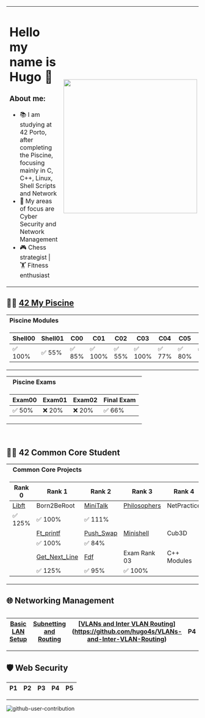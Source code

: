 <table border="0">
<tr>
<td width="100%">

# Hello my name is Hugo 👋

### About me:
- 📚 I am studying at 42 Porto, after completing the Piscine, focusing mainly in C, C++, Linux, Shell Scripts and Network
- 🎯 My areas of focus are Cyber ​​Security and Network Management
- 🎮 Chess strategist | 🏋️ Fitness enthusiast 

</td>
<td width="100%">
<img src="./gif.gif" width="350px">
</td>
</tr>
</table>

## 👨‍🎓 [42 My Piscine](https://github.com/hugo4s/My-Piscine-42)

<table>
<tr>
<th align="left">Piscine Modules</th>

</tr>
<tr>
<td>

| Shell00   | Shell01   | C00      | C01      | C02      | C03      | C04      | C05      | C06      | C07      | C08      | C09      | C11      | [BSQ](https://github.com/hugo4s/BSQ)      | Rush00    |
|-----------|-----------|----------|----------|----------|----------|----------|----------|----------|----------|----------|----------|----------|----------|-----------|
| ✅ 100%   | ✅ 55%    | ✅ 85%   | ✅ 100%  | ✅ 55%   | ✅ 100%  | ✅ 77%   | ✅ 80%   | ✅ 100%  | ✅ 60%   | ✅ 100%  | ✅ 100%  | ✅ 55%   | ❌ 0%    | ✅ 120%  |





</td> </tr> </table>

<table>
<tr>
<th align="left"> &nbsp; Piscine Exams</th>
</tr>
<tr>

<td>

| Exam00    | Exam01    | Exam02    | Final Exam |
|-----------|-----------|-----------|------------|
| ✅ 50%    | ❌ 20%    | ❌ 20%    | ✅ 66%     |


</td> </tr> </table>

<br>

## 👨‍🏫 42 Common Core Student

<table>
<tr>
<th align="left"> &nbsp; Common Core Projects</th>
</tr>
<tr>

<td>

| Rank 0      | Rank 1                                 | Rank 2                                        | Rank 3                               | Rank 4                                    | Rank 5                                    | Rank 6                                    |
|-------------|---------------------------------------|-----------------------------------------------|---------------------------------------|-------------------------------------------|--------------------------------------------|--------------------------------------------|
| [Libft](https://github.com/hugo4s/libft)        | Born2BeRoot                            | [MiniTalk](https://github.com/hugo4s/minitalk)   | [Philosophers](https://github.com/hugo4s/Philosophers)    | NetPractice                             | Inception                                | Transcendence                            |
| ✅ 125%         |   ✅ 100%                | ✅ 111%                                   |                                |                                     |                                      |                                     |
|                  | [Ft_printf](https://github.com/hugo4s/ft_printf)         | [Push_Swap](https://github.com/hugo4s/push_swap)               | [Minishell](https://github.com/hugo4s/Minishell) | Cub3D                                     | IRC                                       |
|                              | ✅ 100%                      | ✅ 84%                                  |                                      |                                      |                                        |
|               | [Get_Next_Line](https://github.com/hugo4s/get_next_line)                    | [Fdf](https://github.com/hugo4s/Fdf)           |  Exam Rank 03    | C++ Modules                              |
|        | ✅ 125%                   | ✅ 95%                                   | ✅ 100%                                     |                                   |                               |
</td>

<table>

<tr>

## 🌐 Networking Management

| [Basic LAN Setup](https://github.com/hugo4s/Basic-Small-Office-Network)   | [Subnetting and Routing](https://github.com/hugo4s/Subnetting-and-Communicating-with-a-Router)  | [[VLANs and Inter VLAN Routing](https://github.com/hugo4s/VLANs-and-Inter-VLAN-Routing)](https://github.com/hugo4s/VLANs-and-Inter-VLAN-Routing) | P4       | P5       |
|----------|----------|----------|----------|----------|

---

## 🛡️ Web Security

| P1       | P2       | P3       | P4       | P5       |
|----------|----------|----------|----------|----------|

---

![github-user-contribution](https://user-images.githubusercontent.com/58959408/157782696-8bc9ca49-ca61-4ab5-8b83-49c4e76c1a8f.svg)

